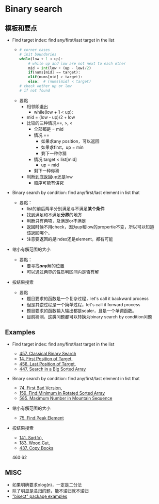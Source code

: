 # Binary search

## 模板和要点
- Find target index: find any/first/last target in the list
    -   ```python
        # corner cases
        # init boundaries
        while(low + 1 < up):
            # while up and low are not next to each other
            mid = int(low + (up - low)/2)
            if(nums[mid] == target):
            elif(nums[mid] > target):
            else:  # (nums[mid] < target)
        # check wether up or low
        # if not found
        ```
    - 要點
        - 相邻即退出
            - while(low + 1 < up):
        - mid = (low - up)/2 + low
        - 比较的三种情况==, >, <
            - 全部都是 = mid
            - 情况 ==
                - 如果求any position，可以返回
                - 如果求first，up = min
                - 剩下一种你猜
            - 情况 target < list[mid]
                - up = mid
            - 剩下一种你猜
        - 判断到底返回up还是low
            - 顺序可能有讲究

- Binary search by condition: find any/first/last element in list that
    - 要點：
        - list的前后两半分别满足与不满足**某个条件**
        - 找到满足和不满足**分界**的地方
        - 判断只有两项，及满足or不满足
        - 返回时候不用check，因为up和low的propertie不变，所以可以知道该返回哪个。
        - 注意要返回的是index还是element，都有可能

- 缩小有解范围的大小
    - 要點：
        - 要寻找***any***解的位置
        - 可以通过两界的性质判区间内是否有解
        
- 按结果搜索
    - 要點
        - 题目要求的函数是一个复杂过程，let's call it backward process
        - 但是其逆过程是一个简单过程，let's call it forward process
        - 题目要求的函数输入输出都是scaler，且是一个单调函数。
        - 目前猜测，这类问题都可以转换为binary search by condition问题
        
## Examples
- Find target index: find any/first/last target in the list
    - [457. Classical Binary Search](lint457.md)
    - [14. First Position of Target](lint14.md),
    - [458. Last Position of Target](lint458.md),
    - [447. Search in a Big Sorted Array](lint447.md)
- Binary search by condition: find any/first/last element in list that
    - [74. First Bad Version](lint74.md),
    - [159. Find Minimum in Rotated Sorted Array](lint159.md)
    - [585. Maximum Number in Mountain Sequence](lint585.md)
- 缩小有解范围的大小
    - [75. Find Peak Element](lint75.md)
- 按结果搜索
    - [141. Sqrt(x)](lint141.md),
    - [183. Wood Cut](lint183.md),
    - [437. Copy Books](lint437.md)

    460
    62

## MISC
- 如果明确要求olog(n)，一定是二分法
- 除了明显是递归的题，能不递归就不递归
- ["bisect" package examples](misc/bisect.md)